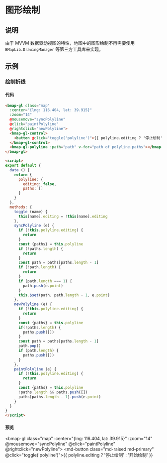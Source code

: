 # 图形绘制

## 说明

由于 MVVM 数据驱动视图的特性，地图中的图形绘制不再需要使用 `BMapLib.DrawingManager` 等第三方工具库来实现。

## 示例

### 绘制折线

#### 代码

```html
<bmap-gl class="map"
  :center="{lng: 116.404, lat: 39.915}"
  :zoom="14"
  @mousemove="syncPolyline"
  @click="paintPolyline"
  @rightclick="newPolyline">
  <bmap-gl-control>
    <button @click="toggle('polyline')">{{ polyline.editing ? '停止绘制' : '开始绘制' }}</button>
  </bmap-gl-control>
  <bmap-gl-polyline :path="path" v-for="path of polyline.paths"></bmap-gl-polyline>
</bmap-gl>

<script>
export default {
  data () {
    return {
      polyline: {
        editing: false,
        paths: []
      }
    }
  },
  methods: {
    toggle (name) {
      this[name].editing = !this[name].editing
    },
    syncPolyline (e) {
      if (!this.polyline.editing) {
        return
      }
      const {paths} = this.polyline
      if (!paths.length) {
        return
      }
      const path = paths[paths.length - 1]
      if (!path.length) {
        return
      }
      if (path.length === 1) {
        path.push(e.point)
      }
      this.$set(path, path.length - 1, e.point)
    },
    newPolyline (e) {
      if (!this.polyline.editing) {
        return
      }
      const {paths} = this.polyline
      if(!paths.length) {
        paths.push([])
      }
      const path = paths[paths.length - 1]
      path.pop()
      if (path.length) {
        paths.push([])
      }
    },
    paintPolyline (e) {
      if (!this.polyline.editing) {
        return
      }
      const {paths} = this.polyline
      !paths.length && paths.push([])
      paths[paths.length - 1].push(e.point)
    }
  }
}
</script>
```

#### 预览

<bmap-gl class="map"
  :center="{lng: 116.404, lat: 39.915}"
  :zoom="14"
  @mousemove="syncPolyline"
  @click="paintPolyline"
  @rightclick="newPolyline">
  <bmap-gl-control>
    <md-button class="md-raised md-primary" @click="toggle('polyline')">{{ polyline.editing ? '停止绘制' : '开始绘制' }}</md-button>
  </bmap-gl-control>
  <bmap-gl-polyline :path="path" v-for="path of polyline.paths"></bmap-gl-polyline>
</bmap-gl>

<script>
export default {
  data () {
    return {
      polyline: {
        editing: false,
        paths: []
      }
    }
  },
  methods: {
    toggle (name) {
      this[name].editing = !this[name].editing
    },
    syncPolyline (e) {
      if (!this.polyline.editing) {
        return
      }
      const {paths} = this.polyline
      if (!paths.length) {
        return
      }
      const path = paths[paths.length - 1]
      if (!path.length) {
        return
      }
      if (path.length === 1) {
        path.push(e.point)
      }
      // path[path.length - 1] = e.point
      this.$set(path, path.length - 1, e.point)
      // paths[0][0] = e.point
    },
    newPolyline (e) {
      if (!this.polyline.editing) {
        return
      }
      const {paths} = this.polyline
      if(!paths.length) {
        paths.push([])
      }
      const path = paths[paths.length - 1]
      path.pop()
      if (path.length) {
        paths.push([])
      }
    },
    paintPolyline (e) {
      if (!this.polyline.editing) {
        return
      }
      const {paths} = this.polyline
      !paths.length && paths.push([])
      paths[paths.length - 1].push(e.point)
    }
  }
}
</script>
